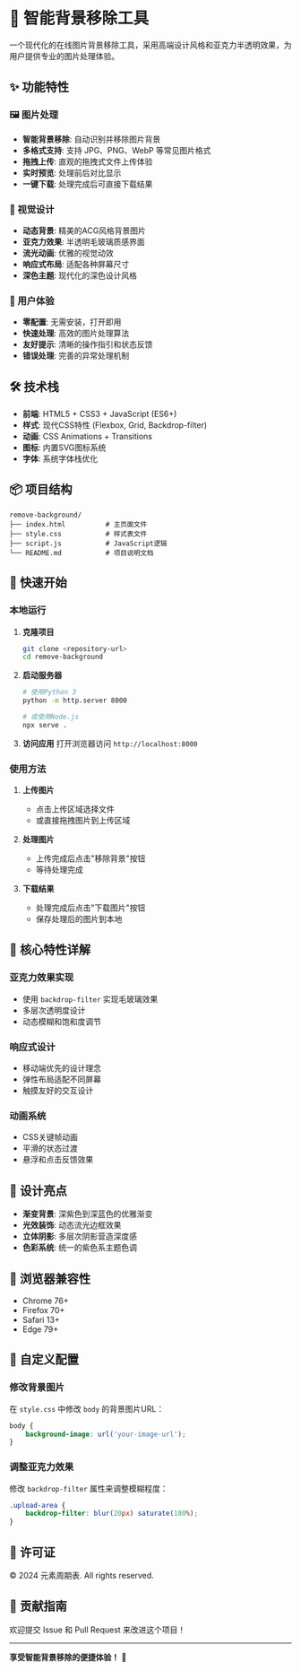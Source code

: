 # 🎨 智能背景移除工具

一个现代化的在线图片背景移除工具，采用高端设计风格和亚克力半透明效果，为用户提供专业的图片处理体验。

## ✨ 功能特性

### 🖼️ 图片处理
- **智能背景移除**: 自动识别并移除图片背景
- **多格式支持**: 支持 JPG、PNG、WebP 等常见图片格式
- **拖拽上传**: 直观的拖拽式文件上传体验
- **实时预览**: 处理前后对比显示
- **一键下载**: 处理完成后可直接下载结果

### 🎨 视觉设计
- **动态背景**: 精美的ACG风格背景图片
- **亚克力效果**: 半透明毛玻璃质感界面
- **流光动画**: 优雅的视觉动效
- **响应式布局**: 适配各种屏幕尺寸
- **深色主题**: 现代化的深色设计风格

### 🚀 用户体验
- **零配置**: 无需安装，打开即用
- **快速处理**: 高效的图片处理算法
- **友好提示**: 清晰的操作指引和状态反馈
- **错误处理**: 完善的异常处理机制

## 🛠️ 技术栈

- **前端**: HTML5 + CSS3 + JavaScript (ES6+)
- **样式**: 现代CSS特性 (Flexbox, Grid, Backdrop-filter)
- **动画**: CSS Animations + Transitions
- **图标**: 内置SVG图标系统
- **字体**: 系统字体栈优化

## 📦 项目结构

```
remove-background/
├── index.html          # 主页面文件
├── style.css           # 样式表文件
├── script.js           # JavaScript逻辑
└── README.md           # 项目说明文档
```

## 🚀 快速开始

### 本地运行

1. **克隆项目**
   ```bash
   git clone <repository-url>
   cd remove-background
   ```

2. **启动服务器**
   ```bash
   # 使用Python 3
   python -m http.server 8000
   
   # 或使用Node.js
   npx serve .
   ```

3. **访问应用**
   打开浏览器访问 `http://localhost:8000`

### 使用方法

1. **上传图片**
   - 点击上传区域选择文件
   - 或直接拖拽图片到上传区域

2. **处理图片**
   - 上传完成后点击"移除背景"按钮
   - 等待处理完成

3. **下载结果**
   - 处理完成后点击"下载图片"按钮
   - 保存处理后的图片到本地

## 🎯 核心特性详解

### 亚克力效果实现
- 使用 `backdrop-filter` 实现毛玻璃效果
- 多层次透明度设计
- 动态模糊和饱和度调节

### 响应式设计
- 移动端优先的设计理念
- 弹性布局适配不同屏幕
- 触摸友好的交互设计

### 动画系统
- CSS关键帧动画
- 平滑的状态过渡
- 悬浮和点击反馈效果

## 🌟 设计亮点

- **渐变背景**: 深紫色到深蓝色的优雅渐变
- **光效装饰**: 动态流光边框效果
- **立体阴影**: 多层次阴影营造深度感
- **色彩系统**: 统一的紫色系主题色调

## 📱 浏览器兼容性

- Chrome 76+
- Firefox 70+
- Safari 13+
- Edge 79+

## 🔧 自定义配置

### 修改背景图片
在 `style.css` 中修改 `body` 的背景图片URL：
```css
body {
    background-image: url('your-image-url');
}
```

### 调整亚克力效果
修改 `backdrop-filter` 属性来调整模糊程度：
```css
.upload-area {
    backdrop-filter: blur(20px) saturate(180%);
}
```

## 📄 许可证

© 2024 元素周期表. All rights reserved.

## 🤝 贡献指南

欢迎提交 Issue 和 Pull Request 来改进这个项目！

---

**享受智能背景移除的便捷体验！** 🎉
